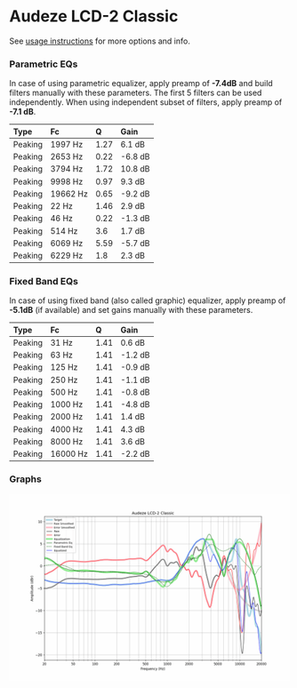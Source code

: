 # Audeze LCD-2 Classic
See [usage instructions](https://github.com/jaakkopasanen/AutoEq#usage) for more options and info.

### Parametric EQs
In case of using parametric equalizer, apply preamp of **-7.4dB** and build filters manually
with these parameters. The first 5 filters can be used independently.
When using independent subset of filters, apply preamp of **-7.1 dB**.

| Type    | Fc       |    Q | Gain    |
|:--------|:---------|:-----|:--------|
| Peaking | 1997 Hz  | 1.27 | 6.1 dB  |
| Peaking | 2653 Hz  | 0.22 | -6.8 dB |
| Peaking | 3794 Hz  | 1.72 | 10.8 dB |
| Peaking | 9998 Hz  | 0.97 | 9.3 dB  |
| Peaking | 19662 Hz | 0.65 | -9.2 dB |
| Peaking | 22 Hz    | 1.46 | 2.9 dB  |
| Peaking | 46 Hz    | 0.22 | -1.3 dB |
| Peaking | 514 Hz   | 3.6  | 1.7 dB  |
| Peaking | 6069 Hz  | 5.59 | -5.7 dB |
| Peaking | 6229 Hz  | 1.8  | 2.3 dB  |

### Fixed Band EQs
In case of using fixed band (also called graphic) equalizer, apply preamp of **-5.1dB**
(if available) and set gains manually with these parameters.

| Type    | Fc       |    Q | Gain    |
|:--------|:---------|:-----|:--------|
| Peaking | 31 Hz    | 1.41 | 0.6 dB  |
| Peaking | 63 Hz    | 1.41 | -1.2 dB |
| Peaking | 125 Hz   | 1.41 | -0.9 dB |
| Peaking | 250 Hz   | 1.41 | -1.1 dB |
| Peaking | 500 Hz   | 1.41 | -0.8 dB |
| Peaking | 1000 Hz  | 1.41 | -4.8 dB |
| Peaking | 2000 Hz  | 1.41 | 1.4 dB  |
| Peaking | 4000 Hz  | 1.41 | 4.3 dB  |
| Peaking | 8000 Hz  | 1.41 | 3.6 dB  |
| Peaking | 16000 Hz | 1.41 | -2.2 dB |

### Graphs
![](./Audeze%20LCD-2%20Classic.png)